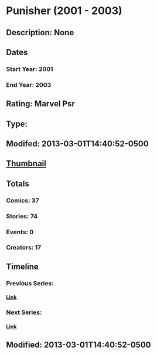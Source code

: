 # Punisher (2001 - 2003)
## Description: None
## Dates
### Start Year: 2001
### End Year: 2003
## Rating: Marvel Psr
## Type: 
## Modifed: 2013-03-01T14:40:52-0500
## [Thumbnail](http://i.annihil.us/u/prod/marvel/i/mg/3/00/51310393ed3a9.jpg)
## Totals
### Comics: 37
### Stories: 74
### Events: 0
### Creators: 17
## Timeline
### Previous Series: 
#### [Link]()
### Next Series: 
#### [Link]()
## Modified: 2013-03-01T14:40:52-0500